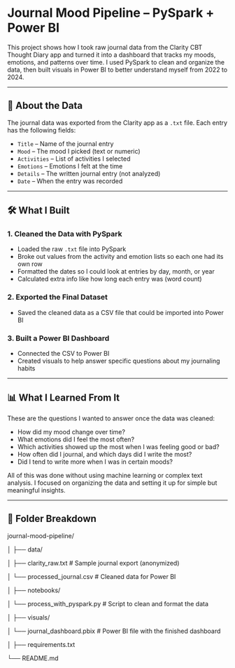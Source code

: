 # Journal Mood Pipeline – PySpark + Power BI

This project shows how I took raw journal data from the Clarity CBT Thought Diary app and turned it into a dashboard that tracks my moods, emotions, and patterns over time. I used PySpark to clean and organize the data, then built visuals in Power BI to better understand myself from 2022 to 2024.

---

## 🧾 About the Data

The journal data was exported from the Clarity app as a `.txt` file. Each entry has the following fields:

- `Title` – Name of the journal entry
- `Mood` – The mood I picked (text or numeric)
- `Activities` – List of activities I selected
- `Emotions` – Emotions I felt at the time
- `Details` – The written journal entry (not analyzed)
- `Date` – When the entry was recorded

---

## 🛠️ What I Built

### 1. Cleaned the Data with PySpark
- Loaded the raw `.txt` file into PySpark
- Broke out values from the activity and emotion lists so each one had its own row
- Formatted the dates so I could look at entries by day, month, or year
- Calculated extra info like how long each entry was (word count)

### 2. Exported the Final Dataset
- Saved the cleaned data as a CSV file that could be imported into Power BI

### 3. Built a Power BI Dashboard
- Connected the CSV to Power BI
- Created visuals to help answer specific questions about my journaling habits

---

## 📊 What I Learned From It

These are the questions I wanted to answer once the data was cleaned:

- How did my mood change over time?
- What emotions did I feel the most often?
- Which activities showed up the most when I was feeling good or bad?
- How often did I journal, and which days did I write the most?
- Did I tend to write more when I was in certain moods?

All of this was done without using machine learning or complex text analysis. I focused on organizing the data and setting it up for simple but meaningful insights.

---

## 🧱 Folder Breakdown
journal-mood-pipeline/

│
├── data/

│ ├── clarity_raw.txt # Sample journal export (anonymized)

│ └── processed_journal.csv # Cleaned data for Power BI

│
├── notebooks/

│ └── process_with_pyspark.py # Script to clean and format the data

│
├── visuals/

│ └── journal_dashboard.pbix # Power BI file with the finished dashboard

│
├── requirements.txt

└── README.md
